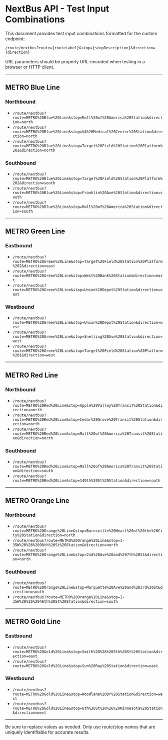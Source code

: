 # NextBus API - Test Input Combinations

This document provides test input combinations formatted for the custom endpoint:

```
/route/nextbus?route={routeLabel}&stop={stopDescription}&direction={direction}
```

URL parameters should be properly URL-encoded when testing in a browser or HTTP client.

---

## METRO Blue Line

### Northbound
- `/route/nextbus?route=METRO%20Blue%20Line&stop=Mall%20of%20America%20Station&direction=north`
- `/route/nextbus?route=METRO%20Blue%20Line&stop=VA%20Medical%20Center%20Station&direction=north`
- `/route/nextbus?route=METRO%20Blue%20Line&stop=Target%20Field%20Station%20Platform%202&direction=north`

### Southbound
- `/route/nextbus?route=METRO%20Blue%20Line&stop=Target%20Field%20Station%20Platform%202&direction=south`
- `/route/nextbus?route=METRO%20Blue%20Line&stop=Franklin%20Ave%20Station&direction=south`
- `/route/nextbus?route=METRO%20Blue%20Line&stop=Mall%20of%20America%20Station&direction=south`

---

## METRO Green Line

### Eastbound
- `/route/nextbus?route=METRO%20Green%20Line&stop=Target%20Field%20Station%20Platform%202&direction=east`
- `/route/nextbus?route=METRO%20Green%20Line&stop=West%20Bank%20Station&direction=east`
- `/route/nextbus?route=METRO%20Green%20Line&stop=Union%20Depot%20Station&direction=east`

### Westbound
- `/route/nextbus?route=METRO%20Green%20Line&stop=Union%20Depot%20Station&direction=west`
- `/route/nextbus?route=METRO%20Green%20Line&stop=Snelling%20Ave%20Station&direction=west`
- `/route/nextbus?route=METRO%20Green%20Line&stop=Target%20Field%20Station%20Platform%201&direction=west`

---

## METRO Red Line

### Northbound
- `/route/nextbus?route=METRO%20Red%20Line&stop=Apple%20Valley%20Transit%20Station&direction=north`
- `/route/nextbus?route=METRO%20Red%20Line&stop=Cedar%20Grove%20Transit%20Station&direction=north`
- `/route/nextbus?route=METRO%20Red%20Line&stop=Mall%20of%20America%20Transit%20Station&direction=north`

### Southbound
- `/route/nextbus?route=METRO%20Red%20Line&stop=Mall%20of%20America%20Transit%20Station&direction=south`
- `/route/nextbus?route=METRO%20Red%20Line&stop=140th%20St%20Station&direction=south`

---

## METRO Orange Line

### Northbound
- `/route/nextbus?route=METRO%20Orange%20Line&stop=Burnsville%20Heart%20of%20the%20City%20Station&direction=north`
- `/route/nextbus?route=METRO%20Orange%20Line&stop=I-35W%20%26%2098th%20St%20Station&direction=north`
- `/route/nextbus?route=METRO%20Orange%20Line&stop=2nd%20Ave%20and%207th%20St&direction=north`

### Southbound
- `/route/nextbus?route=METRO%20Orange%20Line&stop=Marquette%20Ave%20and%203rd%20St&direction=south`
- `/route/nextbus?route=METRO%20Orange%20Line&stop=I-35W%20%26%2046th%20St%20Station&direction=south`

---

## METRO Gold Line

### Eastbound
- `/route/nextbus?route=METRO%20Gold%20Line&stop=Smith%20%26%205th%20St%20Station&direction=east`
- `/route/nextbus?route=METRO%20Gold%20Line&stop=Sun%20Ray%20Station&direction=east`

### Westbound
- `/route/nextbus?route=METRO%20Gold%20Line&stop=Woodlane%20Dr%20Station&direction=west`
- `/route/nextbus?route=METRO%20Gold%20Line&stop=6th%20St%20%26%20Minnesota%20Station&direction=west`

---

Be sure to replace values as needed. Only use route/stop names that are uniquely identifiable for accurate results.
